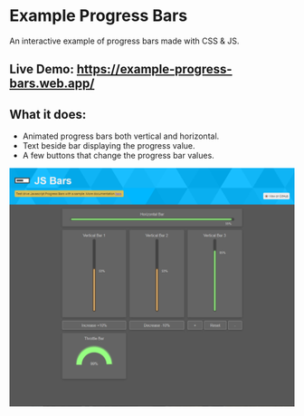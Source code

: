 # Example Progress Bars
An interactive example of progress bars made with CSS & JS.

## Live Demo: https://example-progress-bars.web.app/

## What it does:
- Animated progress bars both vertical and horizontal.
- Text beside bar displaying the progress value.
- A few buttons that change the progress bar values.

![Preview](https://github.com/dieharders/example-progress-bars/blob/master/preview.png)